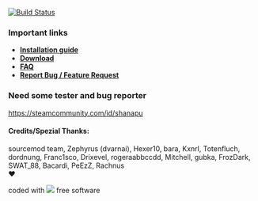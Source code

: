 [![Build Status](https://travis-ci.org/shanapu/MyStore.svg?branch=master)](https://travis-ci.org/shanapu/MyStore)

### Important links
* [**Installation guide**](https://github.com/shanapu/MyStore/wiki/Install)
* [**Download**](https://shanapu.de/MyStore/)
* [**FAQ**](https://github.com/shanapu/MyStore/wiki/FAQ)
* [**Report Bug / Feature Request**](https://github.com/shanapu/MyStore/issues/new/choose)

### Need some tester and bug reporter

https://steamcommunity.com/id/shanapu

#### Credits/Spezial Thanks:  
sourcemod team, Zephyrus (dvarnai), Hexer10, bara, Kxnrl, Totenfluch, dordnung, Franc1sco, Drixevel, rogeraabbccdd, Mitchell, gubka, FrozDark, SWAT_88, Bacardi, PeEzZ, Rachnus  
:heart:  


coded with ![](http://shanapu.de/githearth-small.png) free software